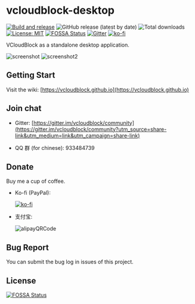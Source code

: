 # vcloudblock-desktop

[![Build and release](https://github.com/vcloudblock/vcloudblock-desktop/actions/workflows/build-and-release.yml/badge.svg)](https://github.com/vcloudblock/vcloudblock-desktop/actions/workflows/build-and-release.yml)
![GitHub release (latest by date)](https://img.shields.io/github/v/release/vcloudblock/vcloudblock-desktop)
![Total downloads](https://img.shields.io/github/downloads/vcloudblock/vcloudblock-desktop/total)
[![License: MIT](https://img.shields.io/badge/License-MIT-yellow.svg)](https://opensource.org/licenses/MIT)
[![FOSSA Status](https://app.fossa.com/api/projects/git%2Bgithub.com%2Fvcloudblock%2Fvcloudblock-desktop.svg?type=shield)](https://app.fossa.com/projects/git%2Bgithub.com%2Fvcloudblock%2Fvcloudblock-desktop?ref=badge_shield)
[![Gitter](https://badges.gitter.im/vcloudblock/community.svg)](https://gitter.im/vcloudblock/community?utm_source=badge&utm_medium=badge&utm_campaign=pr-badge)
[![ko-fi](https://img.shields.io/badge/donate-sponsors-ea4aaa.svg?logo=ko-fi)](https://ko-fi.com/X8X66DATO)

VCloudBlock as a standalone desktop application.

![screenshot](./doc/screenshot.png)
![screenshot2](./doc/screenshot2.png)

## Getting Start

Visit the wiki: [https://vcloudblock.github.io](https://vcloudblock.github.io)

## Join chat

- Gitter: [https://gitter.im/vcloudblock/community](https://gitter.im/vcloudblock/community?utm_source=share-link&utm_medium=link&utm_campaign=share-link)

- QQ 群 (for chinese): 933484739

## Donate

Buy me a cup of coffee.

- Ko-fi (PayPal):

    [![ko-fi](https://ko-fi.com/img/githubbutton_sm.svg)](https://ko-fi.com/X8X66DATO)

- 支付宝:

    ![alipayQRCode](./doc/alipayQRCode.png)

## Bug Report

You can submit the bug log in issues of this project.


## License
[![FOSSA Status](https://app.fossa.com/api/projects/git%2Bgithub.com%2Fvcloudblock%2Fvcloudblock-desktop.svg?type=large)](https://app.fossa.com/projects/git%2Bgithub.com%2Fvcloudblock%2Fvcloudblock-desktop?ref=badge_large)
